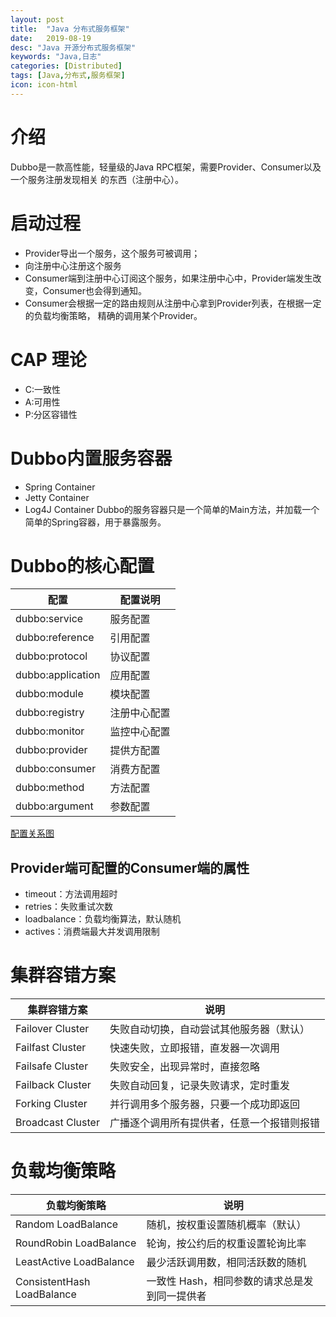 ```yaml
---
layout: post
title:  "Java 分布式服务框架"
date:   2019-08-19
desc: "Java 开源分布式服务框架"
keywords: "Java,日志"
categories: [Distributed]
tags: [Java,分布式,服务框架]
icon: icon-html
---
```


# 介绍
Dubbo是一款高性能，轻量级的Java RPC框架，需要Provider、Consumer以及一个服务注册发现相关
的东西（注册中心）。

# 启动过程
- Provider导出一个服务，这个服务可被调用；
- 向注册中心注册这个服务
- Consumer端到注册中心订阅这个服务，如果注册中心中，Provider端发生改变，Consumer也会得到通知。
- Consumer会根据一定的路由规则从注册中心拿到Provider列表，在根据一定的负载均衡策略，
精确的调用某个Provider。

# CAP 理论
- C:一致性
- A:可用性
- P:分区容错性

# Dubbo内置服务容器
- Spring Container
- Jetty Container
- Log4J Container
Dubbo的服务容器只是一个简单的Main方法，并加载一个简单的Spring容器，用于暴露服务。

# Dubbo的核心配置

| 配置  |配置说明|
|---|---|
|dubbo:service|服务配置|
|dubbo:reference|引用配置|
|dubbo:protocol|协议配置|
|dubbo:application|应用配置|
|dubbo:module|模块配置|
|dubbo:registry|注册中心配置|
|dubbo:monitor|监控中心配置|
|dubbo:provider|提供方配置|
|dubbo:consumer|消费方配置|
|dubbo:method|方法配置|
|dubbo:argument|参数配置|

[配置关系图](http://logistics.cdn.cone4.top/570bc2c2-dubbo-relation.jpg)

## Provider端可配置的Consumer端的属性

- timeout：方法调用超时
- retries：失败重试次数
- loadbalance：负载均衡算法，默认随机
- actives：消费端最大并发调用限制

# 集群容错方案

|集群容错方案|说明|
|---|---|
|Failover Cluster|失败自动切换，自动尝试其他服务器（默认）|
|Failfast Cluster|快速失败，立即报错，直发器一次调用|
|Failsafe Cluster|失败安全，出现异常时，直接忽略|
|Failback Cluster|失败自动回复，记录失败请求，定时重发|
|Forking  Cluster|并行调用多个服务器，只要一个成功即返回|
|Broadcast Cluster|广播逐个调用所有提供者，任意一个报错则报错|

# 负载均衡策略

|负载均衡策略 | 说明 |
|---|---|
|Random LoadBalance | 随机，按权重设置随机概率（默认）|
| RoundRobin LoadBalance | 轮询，按公约后的权重设置轮询比率|
| LeastActive LoadBalance | 最少活跃调用数，相同活跃数的随机 |
|ConsistentHash LoadBalance | 一致性 Hash，相同参数的请求总是发到同一提供者|
